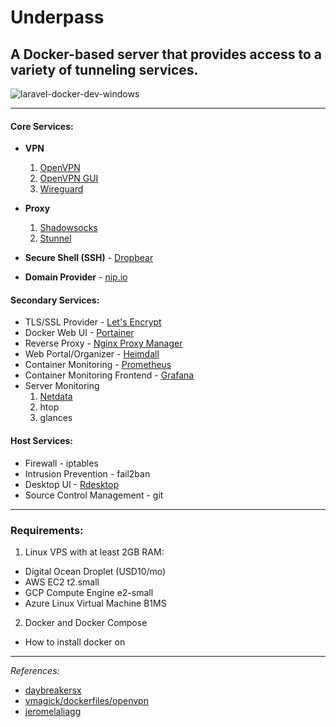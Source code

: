 # Underpass

## A Docker-based server that provides access to a variety of tunneling services.

![laravel-docker-dev-windows](https://user-images.githubusercontent.com/9207205/82763077-731ea700-9e37-11ea-9002-7268133e21a3.png)

***

#### Core Services:
- **VPN**
  1. [OpenVPN](https://hub.docker.com/r/awalach/openvpn)
  2. [OpenVPN GUI](https://github.com/adamwalach/openvpn-web-ui)
  2. [Wireguard](https://hub.docker.com/r/linuxserver/wireguard)

- **Proxy**
  1. [Shadowsocks](https://github.com/EasyPi/docker-shadowsocks-libev)
  2. [Stunnel](https://hub.docker.com/r/vimagick/stunnel)

- **Secure Shell (SSH)** - [Dropbear](https://hub.docker.com/r/simonswine/dropbear)

- **Domain Provider** - [nip.io](https://nip.io/)

#### Secondary Services:
- TLS/SSL Provider - [Let's Encrypt](https://letsencrypt.org/)
- Docker Web UI - [Portainer](https://hub.docker.com/r/portainer/portainer)
- Reverse Proxy - [Nginx Proxy Manager](https://hub.docker.com/r/jlesage/nginx-proxy-manager)
- Web Portal/Organizer - [Heimdall](https://hub.docker.com/r/linuxserver/heimdall)
- Container Monitoring - [Prometheus](https://hub.docker.com/r/prom/prometheus)
- Container Monitoring Frontend - [Grafana](https://hub.docker.com/r/grafana/grafana)
- Server Monitoring
  1. [Netdata](https://hub.docker.com/r/netdata/netdata)
  2. htop
  3. glances

#### Host Services:
- Firewall - iptables
- Intrusion Prevention - fail2ban
- Desktop UI - [Rdesktop](https://hub.docker.com/r/linuxserver/rdesktop)
- Source Control Management - git

***

### Requirements:
1. Linux VPS with at least 2GB RAM:
  - Digital Ocean Droplet (USD10/mo)
  - AWS EC2 t2.small
  - GCP Compute Engine e2-small
  - Azure Linux Virtual Machine B1MS

2. Docker and Docker Compose
  - How to install docker on 

***

_References:_

- [daybreakersx](https://github.com/daybreakersx)
- [vmagick/dockerfiles/openvpn](https://github.com/vimagick/dockerfiles/tree/master/openvpn)
- [jeromelaliagg](https://www.youtube.com/user/Jeromelaliag)
